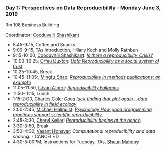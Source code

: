
### Day 1: Perspectives on Data Reproducibility - Monday June 3, 2019

Rm 108 Business Building

Coordinator: [Cooduvalli Shashikant][cshashi]

- 8:45-9:15, Coffee and Snacks
- 9:00-9:15,  TAs introduction, Hillary Koch and Molly Rathbun
- 9:15-10:00,  [Cooduvalli Shashikant][cshashi]: [*Is there a reproducibility Crisis?*][shashi2019]
- 10:00-10:25, [Orfeu Buxton][obuxton]: [*Data Reproducibility as a social system of trust*][buxton2019]
- 10:25-10:45,   Break
- 10:45-11:05:, [Mingfu Shao][mshao]: [*Reproducibility in methods publications: an example*][shao2019]
- 11:05-11:50, [Istvan Albert][ialbert]: [*Reproducibility Fallacies*][ialbert2019]
- 11:50- 1:15, Lunch
- 1:15-2:00, [Charles Cole][ccole]: [*Good luck finding that plot again - data reproducibility in field ecology*][cole2019]
- 2:00-2:45, [Michael Hallquist][mhallquist]:  [*Psychology How good programming practices support scientific reproducibility.*][mhallquist2019]
- 2:45-3:30, [Cheryl Keller][ckeller]:  [*Reproducibility begins at the bench*][keller2019]
- 3:30-3:50, Break
- 3:50-4:30, [Vasant Honavar][vhonavar]: *Computational reproducibility and data sharing*. - CANCELED
- 4:30-5:00PM, Instructions for Tuesday, TAs, [Shaun Mahony][smahoney]


[cshashi]: https://www.huck.psu.edu/people/cooduvalli-shashikant
[ialbert]: https://www.ialbert.me
[mshao]: https://www.eecs.psu.edu/departments/directory-detail-g.aspx?q=mxs2589
[ccole]: https://stuckeman.psu.edu/faculty/charles-cole
[mhallquist]: https://psych.la.psu.edu/directory/mnh5174
[ckeller]: https://bmb.psu.edu/directory/cak142
[vhonavar]: https://www.ist.psu.edu/directory/vuh14
[obuxton]: https://hhd.psu.edu/contact/orfeu-buxton
[smahoney]: https://bmb.psu.edu/directory/sam77

[ialbert2019]: /archives/2019/day1/docs/Albert2019.pdf
[shashi2019]: /archives/2019/day1/docs/Shashikant2019.pdf
[buxton2019]: /archives/2019/day1/docs/Orfeu2019.pdf
[shao2019]: /archives/2019/day1/docs/Shao2019.pdf
[cole2019]: /archives/2019/day1/docs/Cole2019.pdf
[keller2019]: /archives/2019/day1/docs/Keller2019.pdf
[mhallquist2019]:  /archives/2019/day1/docs/reproducibility_good_programming.html
